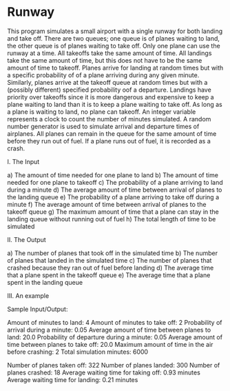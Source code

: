 # Runway

This program simulates a small airport with a single runway for both landing and take off. 
There are two queues; one queue is of planes waiting to land, the other queue is of planes 
waiting to take off. Only one plane can use the runway at a time. All takeoffs take the 
same amount of time. All landings take the same amount of time, but this does not have to 
be the same amount of time to takeoff. Planes arrive for landing at random times but with
a specific probability of of a plane arriving during any given minute. Similarly, planes 
arrive at the takeoff queue at random times but with a (possibly different) specified 
probability oof a departure. Landings have priority over takeoffs since it is more dangerous
and expensive to keep a plane waiting to land than it is to keep a plane waiting to take off.
As long as a plane is waiting to land, no plane can takeoff. An integer variable represents
a clock to count the number of minutes simulated. A random number generator is used to simulate
arrival and departure times of airplanes. All planes can remain in the queue for the same amount
of time before they run out of fuel. If a plane runs out of fuel, it is recorded as a crash. 


I. The Input

a) The amount of time needed for one plane to land
b) The amount of time needed for one plane to takeoff
c) The probability of a plane arriving to land during a minute
d) The average amount of time between arrival of planes to the landing queue
e) The probability of a plane arriving to take off during a minute
f) The average amount of time between arrival of planes to the takeoff queue
g) The maximum amount of time that a plane can stay in the landing queue without running out of fuel
h) The total length of time to be simulated


II. The Output

a) The number of planes that took off in the simulated time
b) The number of planes that landed in the simulated time
c) The number of planes that crashed because they ran out of fuel before landing
d) The average time that a plane spent in the takeoff queue
e) The average time that a plane spent in the landing queue


III. An example

Sample Input/Output:

Amount of minutes to land: 4
Amount of minutes to take off: 2
Probability of arrival during a minute: 0.05
Average amount of time between planes to land: 20.0
Probability of departure during a minute: 0.05
Average amount of time between planes to take off: 20.0
Maximum amount of time in the air before crashing: 2
Total simulation minutes: 6000

Number of planes taken off: 322
Number of planes landed: 300
Number of planes crashed: 18
Average waiting time for taking off: 0.93 minutes
Average waiting time for landing: 0.21 minutes
